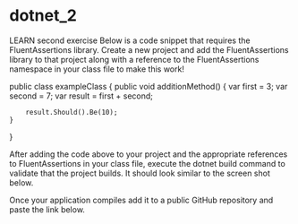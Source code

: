 # dotnet_2
LEARN second exercise 
Below is a code snippet that requires the FluentAssertions library. Create a new project and add the FluentAssertions library to that project along with a reference to the FluentAssertions namespace in your class file to make this work!

public class exampleClass {
    public void additionMethod() {
        var first = 3;
        var second = 7;
        var result = first + second;

        result.Should().Be(10);
    }
}

After adding the code above to your project and the appropriate references to FluentAssertions in your class file, execute the dotnet build command to validate that the project builds. It should look similar to the screen shot below.

Once your application compiles add it to a public GitHub repository and paste the link below.
